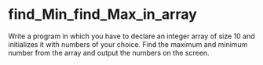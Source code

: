 # find_Min_find_Max_in_array
Write a program in which you have to declare an integer array of size 10 and initializes it with numbers of your choice. Find the maximum and minimum number from the array and output the numbers on the screen. 

